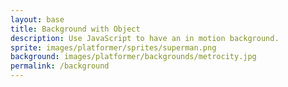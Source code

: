```yaml
---
layout: base
title: Background with Object
description: Use JavaScript to have an in motion background.
sprite: images/platformer/sprites/superman.png
background: images/platformer/backgrounds/metrocity.jpg
permalink: /background
---
```


<canvas id="world"></canvas>

<script>

  // Defines canvas
  const canvas = document.getElementById("world");
  const ctx = canvas.getContext('2d');
  // Setting up image ojects
  const backgroundImg = new Image();
  const spriteImg = new Image();
  // Jekyll assignment of images to JS
  backgroundImg.src = '{{page.background}}'; //Background Image
  spriteImg.src = '{{page.sprite}}'; // Sprite Image

  // Image loading code block
  let imagesLoaded = 0;
  backgroundImg.onload = function() {
    imagesLoaded++;
    startGameWorld();
  };
  spriteImg.onload = function() {
    imagesLoaded++;
    startGameWorld();
  };

  // Block starts the game
  //Check for all the images being loaded into the game
  function startGameWorld() {
    if (imagesLoaded < 2) return;

    // Base class for any object in the game (background, player, etc.)
class GameObject {
  constructor(image, width, height, x = 0, y = 0, speedRatio = 0) {
    this.image = image;                  // Image to display
    this.width = width;                  // Width of object
    this.height = height;                // Height of object
    this.x = x;                          // X position on canvas
    this.y = y;                          // Y position on canvas
    this.speedRatio = speedRatio;        // Speed factor relative to game speed
    this.speed = GameWorld.gameSpeed * this.speedRatio;
  }
  update() {}                            // To be overridden by subclasses
  draw(ctx) {                            // Draw object to the canvas
    ctx.drawImage(this.image, this.x, this.y, this.width, this.height);
  }
}

// Background class that scrolls endlessly to the left
class Background extends GameObject {
  constructor(image, gameWorld) {
    super(image, gameWorld.width, gameWorld.height, 0, 0, 0.1); // Fill screen
  }
  update() {
    // Move background left, then wrap around for infinite scrolling
    this.x = (this.x - this.speed) % this.width;
  }
  draw(ctx) {
    // Draw two copies of the background so it looks seamless when looping
    ctx.drawImage(this.image, this.x, this.y, this.width, this.height);
    ctx.drawImage(this.image, this.x + this.width, this.y, this.width, this.height);
  }
}

// Player class with sprite that moves up and down in a sine wave
class Player extends GameObject {
  constructor(image, gameWorld) {
    const width = image.naturalWidth / 2;  // Scale down sprite
    const height = image.naturalHeight / 2;
    const x = (gameWorld.width - width) / 2;  // Center on screen
    const y = (gameWorld.height - height) / 2;
    super(image, width, height, x, y);
    this.baseY = y;                         // Starting vertical position
    this.frame = 0;                         // Used for sine wave animation
  }
  update() {
    // Move player sprite up and down in a smooth sine wave
    this.y = this.baseY + Math.sin(this.frame * 0.05) * 20;
    this.frame++;
  }
}

// GameWorld sets up the canvas, game objects, and handles the game loop
class GameWorld {
  static gameSpeed = 5;                     // Base game speed
  constructor(backgroundImg, spriteImg) {
    this.canvas = document.getElementById("world");
    this.ctx = this.canvas.getContext('2d');
    this.width = window.innerWidth;         // Full screen width
    this.height = window.innerHeight;       // Full screen height
    this.canvas.width = this.width;
    this.canvas.height = this.height;
    this.canvas.style.width = `${this.width}px`;
    this.canvas.style.height = `${this.height}px`;
    this.canvas.style.position = 'absolute';
    this.canvas.style.left = `0px`;
    this.canvas.style.top = `${(window.innerHeight - this.height) / 2}px`;

    // Objects in the game world: scrolling background + player
    this.objects = [
     new Background(backgroundImg, this),
     new Player(spriteImg, this)
    ];
  }
  gameLoop() {
    // Clear canvas before redrawing
    this.ctx.clearRect(0, 0, this.width, this.height);
    // Update and draw each object (background + player)
    for (const obj of this.objects) {
      obj.update();
      obj.draw(this.ctx);
    }
    // Continuously run the game loop
    requestAnimationFrame(this.gameLoop.bind(this));
  }
  start() {
    this.gameLoop(); // Start the game loop
  }
}

// Create the game world and start it
const world = new GameWorld(backgroundImg, spriteImg);
world.start();